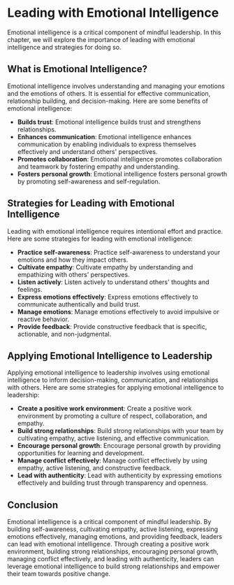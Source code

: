 Leading with Emotional Intelligence
==============================================

Emotional intelligence is a critical component of mindful leadership. In this chapter, we will explore the importance of leading with emotional intelligence and strategies for doing so.

What is Emotional Intelligence?
-------------------------------

Emotional intelligence involves understanding and managing your emotions and the emotions of others. It is essential for effective communication, relationship building, and decision-making. Here are some benefits of emotional intelligence:

* **Builds trust**: Emotional intelligence builds trust and strengthens relationships.
* **Enhances communication**: Emotional intelligence enhances communication by enabling individuals to express themselves effectively and understand others' perspectives.
* **Promotes collaboration**: Emotional intelligence promotes collaboration and teamwork by fostering empathy and understanding.
* **Fosters personal growth**: Emotional intelligence fosters personal growth by promoting self-awareness and self-regulation.

Strategies for Leading with Emotional Intelligence
--------------------------------------------------

Leading with emotional intelligence requires intentional effort and practice. Here are some strategies for leading with emotional intelligence:

* **Practice self-awareness**: Practice self-awareness to understand your emotions and how they impact others.
* **Cultivate empathy**: Cultivate empathy by understanding and empathizing with others' perspectives.
* **Listen actively**: Listen actively to understand others' thoughts and feelings.
* **Express emotions effectively**: Express emotions effectively to communicate authentically and build trust.
* **Manage emotions**: Manage emotions effectively to avoid impulsive or reactive behavior.
* **Provide feedback**: Provide constructive feedback that is specific, actionable, and non-judgmental.

Applying Emotional Intelligence to Leadership
---------------------------------------------

Applying emotional intelligence to leadership involves using emotional intelligence to inform decision-making, communication, and relationships with others. Here are some strategies for applying emotional intelligence to leadership:

* **Create a positive work environment**: Create a positive work environment by promoting a culture of respect, collaboration, and empathy.
* **Build strong relationships**: Build strong relationships with your team by cultivating empathy, active listening, and effective communication.
* **Encourage personal growth**: Encourage personal growth by providing opportunities for learning and development.
* **Manage conflict effectively**: Manage conflict effectively by using empathy, active listening, and constructive feedback.
* **Lead with authenticity**: Lead with authenticity by expressing emotions effectively and building trust through transparency and openness.

Conclusion
----------

Emotional intelligence is a critical component of mindful leadership. By building self-awareness, cultivating empathy, active listening, expressing emotions effectively, managing emotions, and providing feedback, leaders can lead with emotional intelligence. Through creating a positive work environment, building strong relationships, encouraging personal growth, managing conflict effectively, and leading with authenticity, leaders can leverage emotional intelligence to build strong relationships and empower their team towards positive change.

